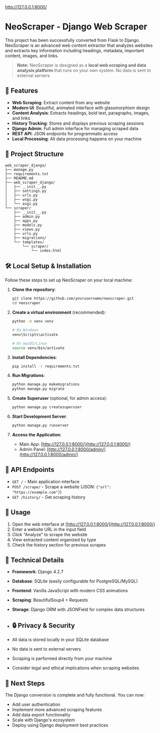 http://127.0.0.1:8000/
# NeoScraper - Django Web Scraper

This project has been successfully converted from Flask to Django. NeoScraper is an advanced web content extractor that analyzes websites and extracts key information including headings, metadata, important content, images, and links.

> **Note:** NeoScraper is designed as a **local web scraping and data analysis platform** that runs on your own system. No data is sent to external servers.

## 🚀 Features

- **Web Scraping**: Extract content from any website
- **Modern UI**: Beautiful, animated interface with glassmorphism design
- **Content Analysis**: Extracts headings, bold text, paragraphs, images, and links
- **History Tracking**: Stores and displays previous scraping sessions
- **Django Admin**: Full admin interface for managing scraped data
- **REST API**: JSON endpoints for programmatic access
- **Local Processing**: All data processing happens on your machine

## 📁 Project Structure

```
web_scraper_django/
├── manage.py
├── requirements.txt
├── README.md
├── web_scraper_django/
│   ├── __init__.py
│   ├── settings.py
│   ├── urls.py
│   ├── wsgi.py
│   └── asgi.py
└── scraper/
    ├── __init__.py
    ├── admin.py
    ├── apps.py
    ├── models.py
    ├── views.py
    ├── urls.py
    ├── migrations/
    └── templates/
        └── scraper/
            └── index.html
```
## 🛠️ Local Setup & Installation

Follow these steps to set up NeoScraper on your local machine:

1. **Clone the repository**:
   ```bash
   git clone https://github.com/yourusername/neoscraper.git
   cd neoscraper
   ```

2. **Create a virtual environment** (recommended):
   ```bash
   python -m venv venv
   
   # On Windows
   venv\Scripts\activate
   
   # On macOS/Linux
   source venv/bin/activate
   ```

3. **Install Dependencies**:
   ```bash
   pip install -r requirements.txt
   ```

4. **Run Migrations**:
   ```bash
   python manage.py makemigrations
   python manage.py migrate
   ```

5. **Create Superuser** (optional, for admin access):
   ```bash
   python manage.py createsuperuser
   ```

6. **Start Development Server**:
   ```bash
   python manage.py runserver
   ```

7. **Access the Application**:
   - Main App: [http://127.0.0.1:8000/](http://127.0.0.1:8000/)
   - Admin Panel: [http://127.0.0.1:8000/admin/](http://127.0.0.1:8000/admin/)

## 📡 API Endpoints

- `GET /` - Main application interface
- `POST /scrape/` - Scrape a website (JSON: `{"url": "https://example.com"}`)
- `GET /history/` - Get scraping history

## 🎯 Usage

1. Open the web interface at [http://127.0.0.1:8000/](http://127.0.0.1:8000/)
2. Enter a website URL in the input field
3. Click "Analyze" to scrape the website
4. View extracted content organized by type
5. Check the history section for previous scrapes

## 🔧 Technical Details

- **Framework**: Django 4.2.7
- **Database**: SQLite (easily configurable for PostgreSQL/MySQL)
- **Frontend**: Vanilla JavaScript with modern CSS animations
- **Scraping**: BeautifulSoup4 + Requests
- **Storage**: Django ORM with JSONField for complex data structures

- ## 🔒 Privacy & Security

- All data is stored locally in your SQLite database
- No data is sent to external servers
- Scraping is performed directly from your machine
- Consider legal and ethical implications when scraping websites

## 🚀 Next Steps

The Django conversion is complete and fully functional. You can now:
- Add user authentication
- Implement more advanced scraping features
- Add data export functionality
- Scale with Django's ecosystem
- Deploy using Django deployment best practices
